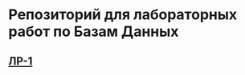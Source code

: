 # Репозиторий для лабораторных работ по Базам Данных
## [ЛР-1](https://github.com/A1adriel/Data-base/blob/main/ЛР-1.pdf)
